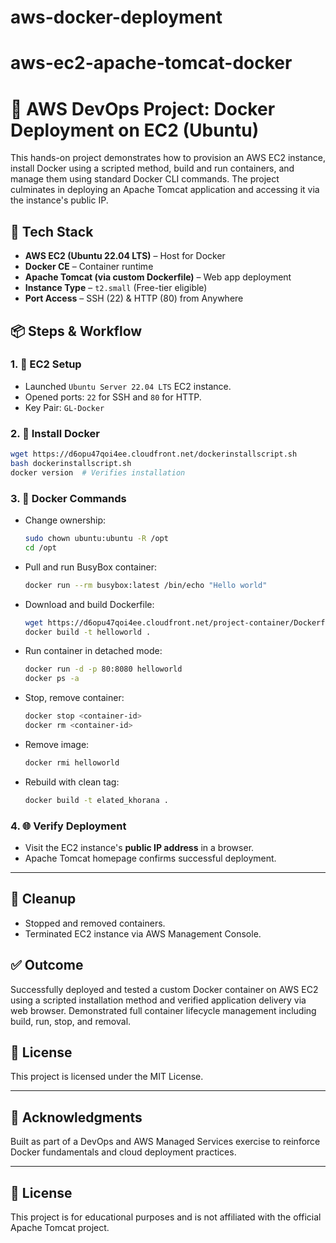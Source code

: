 # aws-docker-deployment

# aws-ec2-apache-tomcat-docker

# 🐳 AWS DevOps Project: Docker Deployment on EC2 (Ubuntu)

This hands-on project demonstrates how to provision an AWS EC2 instance, install Docker using a scripted method, build and run containers, and manage them using standard Docker CLI commands. The project culminates in deploying an Apache Tomcat application and accessing it via the instance's public IP.

## 🧰 Tech Stack

- **AWS EC2 (Ubuntu 22.04 LTS)** – Host for Docker
- **Docker CE** – Container runtime
- **Apache Tomcat (via custom Dockerfile)** – Web app deployment
- **Instance Type** – `t2.small` (Free-tier eligible)
- **Port Access** – SSH (22) & HTTP (80) from Anywhere

## 📦 Steps & Workflow

### 1. 🔐 EC2 Setup
- Launched `Ubuntu Server 22.04 LTS` EC2 instance.
- Opened ports: `22` for SSH and `80` for HTTP.
- Key Pair: `GL-Docker`

### 2. 🐳 Install Docker

```bash
wget https://d6opu47qoi4ee.cloudfront.net/dockerinstallscript.sh
bash dockerinstallscript.sh
docker version  # Verifies installation
```

### 3. 🔧 Docker Commands

- Change ownership:
  ```bash
  sudo chown ubuntu:ubuntu -R /opt
  cd /opt
  ```

- Pull and run BusyBox container:
  ```bash
  docker run --rm busybox:latest /bin/echo "Hello world"
  ```

- Download and build Dockerfile:
  ```bash
  wget https://d6opu47qoi4ee.cloudfront.net/project-container/Dockerfile
  docker build -t helloworld .
  ```

- Run container in detached mode:
  ```bash
  docker run -d -p 80:8080 helloworld
  docker ps -a
  ```

- Stop, remove container:
  ```bash
  docker stop <container-id>
  docker rm <container-id>
  ```

- Remove image:
  ```bash
  docker rmi helloworld
  ```

- Rebuild with clean tag:
  ```bash
  docker build -t elated_khorana .
  ```

### 4. 🌐 Verify Deployment
- Visit the EC2 instance's **public IP address** in a browser.
- Apache Tomcat homepage confirms successful deployment.

---

## 🧹 Cleanup

- Stopped and removed containers.
- Terminated EC2 instance via AWS Management Console.

## ✅ Outcome

Successfully deployed and tested a custom Docker container on AWS EC2 using a scripted installation method and verified application delivery via web browser. Demonstrated full container lifecycle management including build, run, stop, and removal.

## 📄 License

This project is licensed under the MIT License.

---

## 🙌 Acknowledgments

Built as part of a DevOps and AWS Managed Services exercise to reinforce Docker fundamentals and cloud deployment practices.

---

## 📌 License

This project is for educational purposes and is not affiliated with the official Apache Tomcat project.
